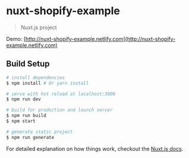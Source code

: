 # nuxt-shopify-example

> Nuxt.js project

Demo: [http://nuxt-shopify-example.netlify.com](http://nuxt-shopify-example.netlify.com)

## Build Setup

```bash
# install dependencies
$ npm install # Or yarn install

# serve with hot reload at localhost:3000
$ npm run dev

# build for production and launch server
$ npm run build
$ npm start

# generate static project
$ npm run generate
```

For detailed explanation on how things work, checkout the [Nuxt.js docs](https://github.com/nuxt/nuxt.js).
